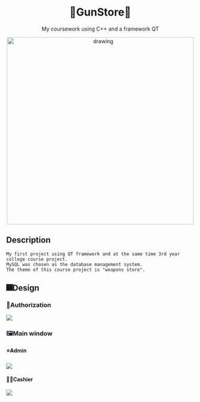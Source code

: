 <div align="center">

# 🔫GunStore🔫

My coursework using C++ and a framework QT
  
<img src="resources/images/appicon.ico" alt="drawing" width="500"/>
  
</div>

## Description
```text
My first project using QT framework and at the same time 3rd year college course project.
MySQL was chosen as the database management system.
The theme of this course project is "weapons store".
````

## 🎆Design

### 🔑Authorization
<img src = https://github.com/Vladhuman/GunStore/assets/63561158/3cae8308-6209-43f3-ae43-8bc31aaad4de>

### 🖼️Main window
#### ⭐Admin
<img src = https://github.com/Vladhuman/GunStore/assets/63561158/9cf3b46b-5abe-4e02-9c2d-6875db6af22f>

#### 🙎‍♂️Cashier
<img src = https://github.com/Vladhuman/GunStore/assets/63561158/192467b5-9457-4742-ae88-f287a9215f7f>

